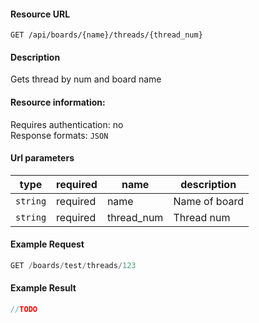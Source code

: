 #### Resource URL
`GET /api/boards/{name}/threads/{thread_num}`

#### Description
  Gets thread by num and board name

#### Resource information:
  Requires authentication: no  
  Response formats: `JSON`

#### Url parameters
| type     | required | name                 | description
|----------|----------|----------------------|-------------
| `string` | required | name                 | Name of board
| `string` | required | thread_num           | Thread num


#### Example Request
```javascript
GET /boards/test/threads/123
```

#### Example Result
```javascript
//TODO
```

